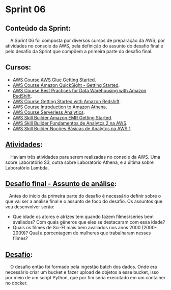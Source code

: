 # Sprint 06
## Conteúdo da Sprint:
&nbsp;&nbsp;&nbsp; A Sprint 06 foi composta por diversos cursos de preparação da AWS, por atividades no console da AWS, pela definição do assunto do desafio final e pelo desafio da Sprint que compõem a primeira parte do desafio final.

## Cursos:
* [AWS Course AWS Glue Getting Started](https://github.com/rehbeinp/EstagioC_UOL/blob/main/Sprint06/Certificados/AWS%20Course%20AWS%20Glue%20Getting%20Started.pdf).
* [AWS Course Amazon QuickSight - Getting Started](https://github.com/rehbeinp/EstagioC_UOL/blob/main/Sprint06/Certificados/AWS%20Course%20Amazon%20QuickSight%20-%20Getting%20Started.pdf).
* [AWS Course Best Practices for Data Warehousing with Amazon RedShift](https://github.com/rehbeinp/EstagioC_UOL/blob/main/Sprint06/Certificados/AWS%20Course%20Best%20Practices%20for%20Data%20Warehousing%20with%20Amazon%20RedShift.pdf).
* [AWS Course Getting Started with Amazon Redshift](https://github.com/rehbeinp/EstagioC_UOL/blob/main/Sprint06/Certificados/AWS%20Course%20Getting%20Started%20with%20Amazon%20Redshift.pdf).
* [AWS Course Introduction to Amazon Athena](https://github.com/rehbeinp/EstagioC_UOL/blob/main/Sprint06/Certificados/AWS%20Course%20Introduction%20to%20Amazon%20Athena%20(Portuguese).pdf).
* [AWS Course Serverless Analytics](https://github.com/rehbeinp/EstagioC_UOL/blob/main/Sprint06/Certificados/AWS%20Course%20Serverless%20Analytics%20(Portuguese).pdf).
* [AWS Skill Builder Amazon EMR Getting Started](https://github.com/rehbeinp/EstagioC_UOL/blob/main/Sprint06/Certificados/AWS%20Skill%20Builder%20Amazon%20EMR%20Getting%20Started.pdf).
* [AWS Skill Builder Fundamentos de Analytcs 2 na AWS](https://github.com/rehbeinp/EstagioC_UOL/blob/main/Sprint06/Certificados/AWS%20Skill%20Builder%20Fundamentos%20de%20Analytcs%202%20na%20AWS.pdf).
* [AWS Skill Builder Noções Básicas de Analytcs na AWS 1](https://github.com/rehbeinp/EstagioC_UOL/blob/main/Sprint06/Certificados/AWS%20Skill%20Builder%20Nocoes%20basicas%20de%20analytcs%20na%20AWS%201.pdf). <p>

## [Atividades](https://github.com/rehbeinp/EstagioC_UOL/blob/main/Sprint06/Exerc%C3%ADcios/Atividade.md): 
&nbsp;&nbsp;&nbsp; Haviam três atividades para serem realizadas no console da AWS. Uma sobre Laboratório S3, outra sobre Laboratório Athena, e a última sobre Laboratório Lambda.

## [Desafio final - Assunto de análise](https://github.com/rehbeinp/EstagioC_UOL/blob/main/Sprint06/Desafio/README.md#assunto-de-an%C3%A1lise):
&nbsp;&nbsp;&nbsp;Antes do início da primeira parte do desafio é necessário definir sobre o que vai ser a análise final e o assunto de foco do desafio. Os assuntos que vou desenvolver serão:
* Que idade os atores e atrizes tem quando fazem filmes/séries bem avaliados? Com quais gêneros que eles se destacaram com essa idade?
* Quais os filmes de Sci-FI mais bem avaliados nos anos 2000 (2000-2009)? Qual a porcentagem de mulheres que trabalharam nesses filmes?

## [Desafio](https://github.com/rehbeinp/EstagioC_UOL/blob/main/Sprint06/Desafio/README.md):
&nbsp;&nbsp;&nbsp; O desafio então foi formado pela ingestão batch dos dados. Onde era necessário criar um bucket e fazer upload de objetos a esse bucket, isso por meio de um script Python, que por fim seria executado em um container no docker.
